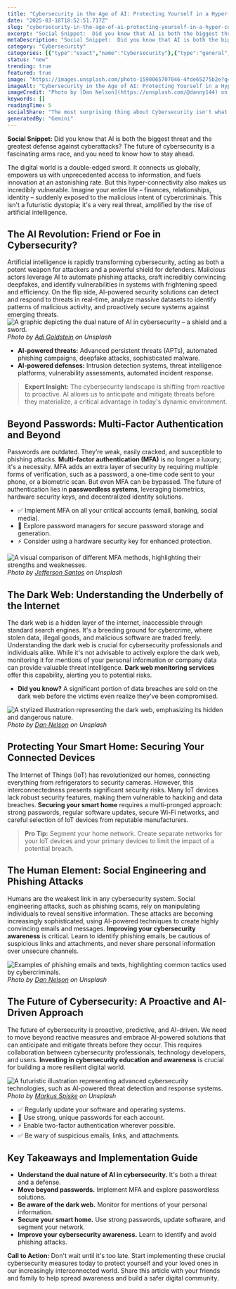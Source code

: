 ```yaml
---
title: "Cybersecurity in the Age of AI: Protecting Yourself in a Hyper-Connected World"
date: "2025-03-18T18:52:51.717Z"
slug: "cybersecurity-in-the-age-of-ai-protecting-yourself-in-a-hyper-connected-world"
excerpt: "Social Snippet:  Did you know that AI is both the biggest threat and the greatest defense against cyberattacks?  The future of cybersecurity is a fascinating arms race, and you need to know how to stay ahead."
metaDescription: "Social Snippet:  Did you know that AI is both the biggest threat and the greatest defense against cyberattacks?  The future of cybersecurity is a fascinati..."
category: "Cybersecurity"
categories: [{"type":"exact","name":"Cybersecurity"},{"type":"general","name":"Technology"},{"type":"medium","name":"Software Engineering"},{"type":"specific","name":"Data Protection"},{"type":"niche","name":"Zero Trust"}]
status: "new"
trending: true
featured: true
image: "https://images.unsplash.com/photo-1590065707046-4fde65275b2e?q=85&w=1200&fit=max&fm=webp&auto=compress"
imageAlt: "Cybersecurity in the Age of AI: Protecting Yourself in a Hyper-Connected World"
imageCredit: "Photo by [Dan Nelson](https://unsplash.com/@danny144) on Unsplash"
keywords: []
readingTime: 5
socialShare: "The most surprising thing about Cybersecurity isn't what most people think. Find out what experts really say about this game-changing topic."
generatedBy: "Gemini"
---
```




**Social Snippet:**  Did you know that AI is both the biggest threat and the greatest defense against cyberattacks?  The future of cybersecurity is a fascinating arms race, and you need to know how to stay ahead.

The digital world is a double-edged sword. It connects us globally, empowers us with unprecedented access to information, and fuels innovation at an astonishing rate. But this hyper-connectivity also makes us incredibly vulnerable.  Imagine your entire life – finances, relationships, identity – suddenly exposed to the malicious intent of cybercriminals. This isn't a futuristic dystopia; it's a very real threat, amplified by the rise of artificial intelligence.

## The AI Revolution: Friend or Foe in Cybersecurity?

Artificial intelligence is rapidly transforming cybersecurity, acting as both a potent weapon for attackers and a powerful shield for defenders.  Malicious actors leverage AI to automate phishing attacks, craft incredibly convincing deepfakes, and identify vulnerabilities in systems with frightening speed and efficiency.  On the flip side, AI-powered security solutions can detect and respond to threats in real-time, analyze massive datasets to identify patterns of malicious activity, and proactively secure systems against emerging threats. ![A graphic depicting the dual nature of AI in cybersecurity – a shield and a sword.](https://images.unsplash.com/photo-1550751827-4bd374c3f58b?q=85&w=1200&fit=max&fm=webp&auto=compress)
*Photo by [Adi Goldstein](https://unsplash.com/@adigold1) on Unsplash*

*   **AI-powered threats:**  Advanced persistent threats (APTs), automated phishing campaigns, deepfake attacks, sophisticated malware.
*   **AI-powered defenses:**  Intrusion detection systems, threat intelligence platforms, vulnerability assessments, automated incident response.

> **Expert Insight:** The cybersecurity landscape is shifting from reactive to proactive.  AI allows us to anticipate and mitigate threats before they materialize, a critical advantage in today's dynamic environment.

## Beyond Passwords: Multi-Factor Authentication and Beyond

Passwords are outdated.  They’re weak, easily cracked, and susceptible to phishing attacks.  **Multi-factor authentication (MFA)** is no longer a luxury; it's a necessity.  MFA adds an extra layer of security by requiring multiple forms of verification, such as a password, a one-time code sent to your phone, or a biometric scan.  But even MFA can be bypassed.  The future of authentication lies in **passwordless systems**, leveraging biometrics, hardware security keys, and decentralized identity solutions.

*   ✅ Implement MFA on all your critical accounts (email, banking, social media).
*   🔑 Explore password managers for secure password storage and generation.
*   ⚡ Consider using a hardware security key for enhanced protection.

![A visual comparison of different MFA methods, highlighting their strengths and weaknesses.](https://images.unsplash.com/photo-1510915228340-29c85a43dcfe?q=85&w=1200&fit=max&fm=webp&auto=compress)
*Photo by [Jefferson Santos](https://unsplash.com/@jefflssantos) on Unsplash*

## The Dark Web: Understanding the Underbelly of the Internet

The dark web is a hidden layer of the internet, inaccessible through standard search engines.  It's a breeding ground for cybercrime, where stolen data, illegal goods, and malicious software are traded freely.  Understanding the dark web is crucial for cybersecurity professionals and individuals alike.  While it's not advisable to actively explore the dark web, monitoring it for mentions of your personal information or company data can provide valuable threat intelligence.  **Dark web monitoring services** offer this capability, alerting you to potential risks.

*   **Did you know?**  A significant portion of data breaches are sold on the dark web before the victims even realize they've been compromised.

![A stylized illustration representing the dark web, emphasizing its hidden and dangerous nature.](https://images.unsplash.com/photo-1584433144859-1fc3ab64a957?q=85&w=1200&fit=max&fm=webp&auto=compress)
*Photo by [Dan Nelson](https://unsplash.com/@danny144) on Unsplash*

## Protecting Your Smart Home: Securing Your Connected Devices

The Internet of Things (IoT) has revolutionized our homes, connecting everything from refrigerators to security cameras.  However, this interconnectedness presents significant security risks.  Many IoT devices lack robust security features, making them vulnerable to hacking and data breaches.  **Securing your smart home** requires a multi-pronged approach:  strong passwords, regular software updates, secure Wi-Fi networks, and careful selection of IoT devices from reputable manufacturers.

> **Pro Tip:**  Segment your home network.  Create separate networks for your IoT devices and your primary devices to limit the impact of a potential breach.

## The Human Element: Social Engineering and Phishing Attacks

Humans are the weakest link in any cybersecurity system.  Social engineering attacks, such as phishing scams, rely on manipulating individuals to reveal sensitive information.  These attacks are becoming increasingly sophisticated, using AI-powered techniques to create highly convincing emails and messages.  **Improving your cybersecurity awareness** is critical.  Learn to identify phishing emails, be cautious of suspicious links and attachments, and never share personal information over unsecure channels.

![Examples of phishing emails and texts, highlighting common tactics used by cybercriminals.](https://images.unsplash.com/photo-1590065707046-4fde65275b2e?q=85&w=1200&fit=max&fm=webp&auto=compress)
*Photo by [Dan Nelson](https://unsplash.com/@danny144) on Unsplash*

## The Future of Cybersecurity:  A Proactive and AI-Driven Approach

The future of cybersecurity is proactive, predictive, and AI-driven.  We need to move beyond reactive measures and embrace AI-powered solutions that can anticipate and mitigate threats before they occur.  This requires collaboration between cybersecurity professionals, technology developers, and users.  **Investing in cybersecurity education and awareness** is crucial for building a more resilient digital world.

![A futuristic illustration representing advanced cybersecurity technologies, such as AI-powered threat detection and response systems.](https://images.unsplash.com/photo-1526374965328-7f61d4dc18c5?q=85&w=1200&fit=max&fm=webp&auto=compress)
*Photo by [Markus Spiske](https://unsplash.com/@markusspiske) on Unsplash*

*   ✅ Regularly update your software and operating systems.
*   🔑 Use strong, unique passwords for each account.
*   ⚡ Enable two-factor authentication wherever possible.
*   ✅ Be wary of suspicious emails, links, and attachments.

## Key Takeaways and Implementation Guide

*   **Understand the dual nature of AI in cybersecurity.** It's both a threat and a defense.
*   **Move beyond passwords.** Implement MFA and explore passwordless solutions.
*   **Be aware of the dark web.** Monitor for mentions of your personal information.
*   **Secure your smart home.** Use strong passwords, update software, and segment your network.
*   **Improve your cybersecurity awareness.** Learn to identify and avoid phishing attacks.

**Call to Action:**  Don't wait until it's too late.  Start implementing these crucial cybersecurity measures today to protect yourself and your loved ones in our increasingly interconnected world.  Share this article with your friends and family to help spread awareness and build a safer digital community.


<div class="reading-progress-container">
  <div id="reading-progress" class="reading-progress"></div>
</div>
